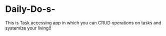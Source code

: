 # Daily-Do-s-
This is Task accessing app in which you can CRUD operations on tasks and systemize your living!!

